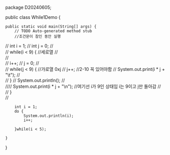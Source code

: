 package D20240605;

public class While1Demo {

	public static void main(String[] args) {
		// TODO Auto-generated method stub
		//조건문이 참인 동안 실행
//		int i = 1;
//		int j = 0;
//		
//		while(i < 9) { //세로열
//			
//			
//			i++;
//			j = 0;
//			
//			while(j < 9) { //가로열  0xj
//				j++; //2-10 꼭 있어야함
//				System.out.print(i * j + "\t");
//				
//			}
//			System.out.println();
//			
////			System.out.print(i * j + "\n"); //여기선 i가 9인 상태임 i는 9이고 j만 돌아감
//			
//		}	
//		
		
		int i = 1;
		do {
			System.out.println(i);
			i++;
			
		}while(i < 5);
	
	}
}
